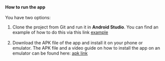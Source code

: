 **How to run the app** <br/> <br/>
You have two options: <br/>
1. Clone the project from Git and run it in **Android Studio**. You can find an example of how to do this via this link [example](https://drive.google.com/drive/folders/1WVQcpJohWvu9r4VXmPPT8w9jcQSRvgtX?usp=sharing)
<br/> <br/>
2. Download the APK file of the app and install it on your phone or emulator. The APK file and a video guide on how to install the app on an emulator can be found here: [apk link](https://drive.google.com/drive/folders/1WVQcpJohWvu9r4VXmPPT8w9jcQSRvgtX?usp=sharing)
